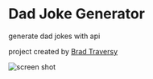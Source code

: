 # Dad Joke Generator
generate dad jokes with api

project created by [Brad Traversy](https://www.udemy.com/course/50-projects-50-days/)


![screen shot](https://github.com/Ashley-King/dad-joke-generator/blob/main/images/final-image.png?raw=true)